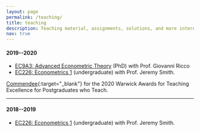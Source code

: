 ```yaml
---
layout: page
permalink: /teaching/
title: teaching
description: Teaching material, assignments, solutions, and more interesting stuff.
nav: true
---
```


#### 2019--2020
<ul>
    <li><a href="https://warwick.ac.uk/fac/soc/economics/current/modules/ec9a3/" target="blank">EC9A3: Advanced Econometric Theory</a> (PhD) with Prof. Giovanni Ricco</li>
    <li><a href="https://warwick.ac.uk/fac/soc/economics/current/modules/ec226/" target="blank">EC226: Econometrics 1</a> (undergraduate) with Prof. Jeremy Smith.</li>
</ul>

[Commendee](https://warwick.ac.uk/fac/cross_fac/academic-development/wate/wate1920){:target="\_blank"} for the 2020 Warwick Awards for Teaching Excellence for Postgraduates who Teach.

<hr>

#### 2018--2019
<ul>
    <li><a href="https://warwick.ac.uk/fac/soc/economics/current/modules/ec226/" target="blank">EC226: Econometrics 1</a> (undergraduate) with Prof. Jeremy Smith.</li>
</ul>
